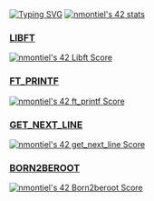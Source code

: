 <body>  
  <a href="https://git.io/typing-svg"><img src="https://readme-typing-svg.demolab.com?font=Handjet&weight=300&size=40&pause=1000&color=CD456B&center=true&vCenter=true&width=435&lines=Hey%2C+I'm+Nekane+%3D)" alt="Typing SVG" /></a>
  <a href="https://github.com/oakoudad/badge42"><img src="https://badge.mediaplus.ma/landscapes/nmontiel?1337Badge=off&UM6P=off" alt="nmontiel's 42 stats" /></a>
    <h3><b><u>LIBFT</u></h3></b>
    <p><a href="https://github.com/JaeSeoKim/badge42"><img src="https://badge42.vercel.app/api/v2/clgxuihg7003608l92rk5ua9w/project/3067093" alt="nmontiel's 42 Libft Score" /></a></p>
    <h3><b><u>FT_PRINTF</h3></b></u>
    <p><a href="https://github.com/JaeSeoKim/badge42"><img src="https://badge42.vercel.app/api/v2/clgxuihg7003608l92rk5ua9w/project/3085062" alt="nmontiel's 42 ft_printf Score" /></a></p>
      <h3><b><u>GET_NEXT_LINE</b></h3></u>
    <p><a href="https://github.com/JaeSeoKim/badge42"><img src="https://badge42.vercel.app/api/v2/clgxuihg7003608l92rk5ua9w/project/3112999" alt="nmontiel's 42 get_next_line Score" /></a></p>
      <h3><b><u>BORN2BEROOT</b></h3></u>
    <p><a href="https://github.com/JaeSeoKim/badge42"><img src="https://badge42.vercel.app/api/v2/clgxuihg7003608l92rk5ua9w/project/3113001" alt="nmontiel's 42 Born2beroot Score" /></a></p>
</body>
